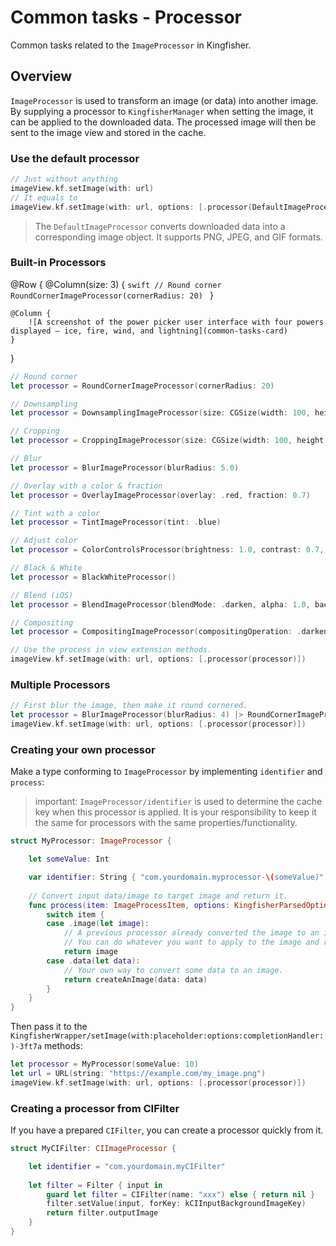 # Common tasks - Processor

Common tasks related to the ``ImageProcessor`` in Kingfisher.

## Overview

``ImageProcessor`` is used to transform an image (or data) into another image. By supplying a processor to 
``KingfisherManager`` when setting the image, it can be applied to the downloaded data. The processed image will then 
be sent to the image view and stored in the cache.

### Use the default processor

```swift
// Just without anything
imageView.kf.setImage(with: url)
// It equals to
imageView.kf.setImage(with: url, options: [.processor(DefaultImageProcessor.default)])
```

> The ``DefaultImageProcessor`` converts downloaded data into a corresponding image object. 
> It supports PNG, JPEG, and GIF formats.

### Built-in Processors

@Row {
    @Column(size: 3) {
        ```swift
        // Round corner
        RoundCornerImageProcessor(cornerRadius: 20)
        ```
    }
    
    @Column {
        ![A screenshot of the power picker user interface with four powers displayed – ice, fire, wind, and lightning](common-tasks-card)
    }
}

```swift
// Round corner
let processor = RoundCornerImageProcessor(cornerRadius: 20)

// Downsampling
let processor = DownsamplingImageProcessor(size: CGSize(width: 100, height: 100))

// Cropping
let processor = CroppingImageProcessor(size: CGSize(width: 100, height: 100), anchor: CGPoint(x: 0.5, y: 0.5))

// Blur
let processor = BlurImageProcessor(blurRadius: 5.0)

// Overlay with a color & fraction
let processor = OverlayImageProcessor(overlay: .red, fraction: 0.7)

// Tint with a color
let processor = TintImageProcessor(tint: .blue)

// Adjust color
let processor = ColorControlsProcessor(brightness: 1.0, contrast: 0.7, saturation: 1.1, inputEV: 0.7)

// Black & White
let processor = BlackWhiteProcessor()

// Blend (iOS)
let processor = BlendImageProcessor(blendMode: .darken, alpha: 1.0, backgroundColor: .lightGray)

// Compositing
let processor = CompositingImageProcessor(compositingOperation: .darken, alpha: 1.0, backgroundColor: .lightGray)

// Use the process in view extension methods.
imageView.kf.setImage(with: url, options: [.processor(processor)])
```

### Multiple Processors

```swift
// First blur the image, then make it round cornered.
let processor = BlurImageProcessor(blurRadius: 4) |> RoundCornerImageProcessor(cornerRadius: 20)
imageView.kf.setImage(with: url, options: [.processor(processor)])
```

### Creating your own processor

Make a type conforming to `ImageProcessor` by implementing `identifier` and `process`:

> important: ``ImageProcessor/identifier`` is used to determine the cache key when this processor is applied. It is your
> responsibility to keep it the same for processors with the same properties/functionality.

```swift
struct MyProcessor: ImageProcessor {

    let someValue: Int

    var identifier: String { "com.yourdomain.myprocessor-\(someValue)" }
    
    // Convert input data/image to target image and return it.
    func process(item: ImageProcessItem, options: KingfisherParsedOptionsInfo) -> Image? {
        switch item {
        case .image(let image):
            // A previous processor already converted the image to an image object.
            // You can do whatever you want to apply to the image and return the result.
            return image
        case .data(let data):
            // Your own way to convert some data to an image.
            return createAnImage(data: data)
        }
    }
}
```

Then pass it to the ``KingfisherWrapper/setImage(with:placeholder:options:completionHandler:)-3ft7a`` methods:

```swift
let processor = MyProcessor(someValue: 10)
let url = URL(string: "https://example.com/my_image.png")
imageView.kf.setImage(with: url, options: [.processor(processor)])
```

### Creating a processor from CIFilter

If you have a prepared `CIFilter`, you can create a processor quickly from it.

```swift
struct MyCIFilter: CIImageProcessor {

    let identifier = "com.yourdomain.myCIFilter"
    
    let filter = Filter { input in
        guard let filter = CIFilter(name: "xxx") else { return nil }
        filter.setValue(input, forKey: kCIInputBackgroundImageKey)
        return filter.outputImage
    }
}
```
